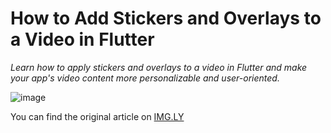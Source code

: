# How to Add Stickers and Overlays to a Video in Flutter

_Learn how to apply stickers and overlays to a video in Flutter and make your app's video content more personalizable and user-oriented._

![image](https://user-images.githubusercontent.com/45148177/233027235-8859904b-b203-483a-8e90-a197448e751d.png)

You can find the original article on [IMG.LY](https://img.ly/blog/how-to-add-stickers-and-overlays-to-a-video-in-flutter/)
